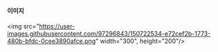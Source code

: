 #### 이미지

<img src="https://user-images.githubusercontent.com/97296843/150722534-e72cef2b-1773-480b-bfdc-0cee3890afce.png" width="300", height="200"/>

  
  


